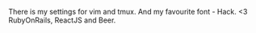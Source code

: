There is my settings for vim and tmux. And my favourite font - Hack.
<3 RubyOnRails, ReactJS and Beer.
